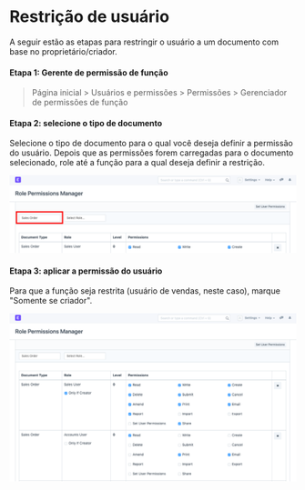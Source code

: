 # Restrição de usuário


A seguir estão as etapas para restringir o usuário a um documento com base no proprietário/criador.


#### Etapa 1: Gerente de permissão de função



> 
> Página inicial > Usuários e permissões > Permissões > Gerenciador de permissões de função
> 
> 
> 


#### Etapa 2: selecione o tipo de documento


Selecione o tipo de documento para o qual você deseja definir a permissão do usuário. Depois que as permissões forem carregadas para o documento selecionado, role até a função para a qual deseja definir a restrição.


![Pedido de Venda](/files/customize-user-permissions-2.png)


#### Etapa 3: aplicar a permissão do usuário


Para que a função seja restrita (usuário de vendas, neste caso), marque "Somente se criador".


![S](/files/customize-user-permissions-1.png)

